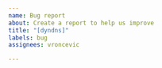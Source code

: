 ```yaml
---
name: Bug report
about: Create a report to help us improve
title: "[dyndns]"
labels: bug
assignees: vroncevic

---
```



